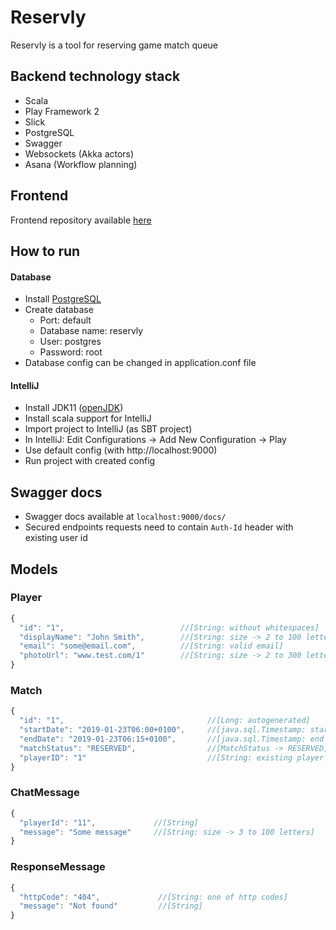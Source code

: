 # Reservly
Reservly is a tool for reserving game match queue

## Backend technology stack
* Scala
* Play Framework 2
* Slick
* PostgreSQL
* Swagger
* Websockets (Akka actors)
* Asana (Workflow planning)

## Frontend
Frontend repository available [here](https://github.com/mtrybus2208/game-reservation-app) 

## How to run
#### Database
* Install [PostgreSQL](https://www.postgresql.org/download/)
* Create database 
  - Port: default
  - Database name: reservly
  - User: postgres
  - Password: root
* Database config can be changed in application.conf file
  
#### IntelliJ
* Install JDK11 ([openJDK](https://adoptopenjdk.net))
* Install scala support for IntelliJ
* Import project to IntelliJ (as SBT project)
* In IntelliJ: Edit Configurations -> Add New Configuration -> Play
* Use default config (with http://localhost:9000)
* Run project with created config

## Swagger docs
* Swagger docs available at `localhost:9000/docs/`
* Secured endpoints requests need to contain `Auth-Id` header with existing user id

## Models

### Player
```javascript
{ 
  "id": "1",                          //[String: without whitespaces]
  "displayName": "John Smith",        //[String: size -> 2 to 100 letters]
  "email": "some@email.com",          //[String: valid email]
  "photoUrl": "www.test.com/1"        //[String: size -> 2 to 300 letters]
}
```

### Match
```javascript
{ 
  "id": "1",                                //[Long: autogenerated]
  "startDate": "2019-01-23T06:00+0100",     //[java.sql.Timestamp: start date must be before end date]
  "endDate": "2019-01-23T06:15+0100",       //[java.sql.Timestamp: end date must be after start date]
  "matchStatus": "RESERVED",                //[MatchStatus -> RESERVED, ENDED]
  "playerID": "1"                           //[String: existing player id]
}
```

### ChatMessage
```javascript
{ 
  "playerId": "11",             //[String]
  "message": "Some message"     //[String: size -> 3 to 100 letters]
}
```

### ResponseMessage
```javascript
{ 
  "httpCode": "404",             //[String: one of http codes]
  "message": "Not found"         //[String]
}
